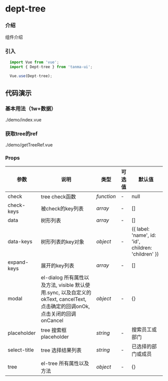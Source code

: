 # dept-tree

### 介绍

组件介绍

### 引入

```js
  import Vue from 'vue';
  import { Dept-tree } from 'tanma-ui';
  
  Vue.use(Dept-tree);
```

## 代码演示

### 基本用法（1w+数据）

<demo-code>./demo/index.vue</demo-code>

### 获取tree的ref

<demo-code>./demo/getTreeRef.vue</demo-code>

### Props

参数 | 说明 | 类型 | 可选值 | 默认值 
-- | -- | -- | -- | --
check | tree check函数 | _function_ | - | null
check-keys | 被check的key列表 | _array_ | - | []
data | 树形列表 | _array_ | - | []
data-keys | 树形列表的key对象 | _object_ | - | ({ label: 'name', id: 'id', children: 'children' })
expand-keys | 展开的key列表 | _array_ | - | []
modal | el-dialog 所有属性以及方法, visible 默认使用.sync, 以及自定义的okText, cancelText, 点击确定的回调onOk, 点击关闭的回调onCancel | _object_ | - | {}
placeholder | tree 搜索框placeholder | _string_ | - | 搜索员工或部门
select-title | tree 选择结果列表 | _string_ | - | 已选择的部门或成员
tree | el-tree 所有属性以及方法 | _object_ | - | {}
